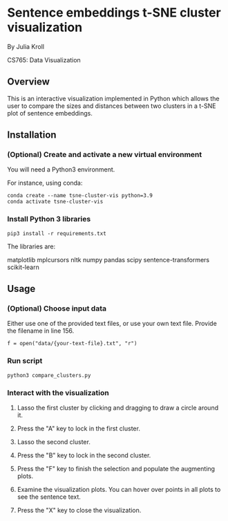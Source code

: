 # Sentence embeddings t-SNE cluster visualization

By Julia Kroll

CS765: Data Visualization

## Overview

This is an interactive visualization implemented in Python which allows the user to compare the sizes and distances between two clusters in a t-SNE plot of sentence embeddings.

## Installation

### (Optional) Create and activate a new virtual environment

You will need a Python3 environment.

For instance, using conda:

```
conda create --name tsne-cluster-vis python=3.9
conda activate tsne-cluster-vis
```

### Install Python 3 libraries

```
pip3 install -r requirements.txt
```

The libraries are:

matplotlib
mplcursors
nltk
numpy
pandas
scipy
sentence-transformers
scikit-learn

## Usage

### (Optional) Choose input data

Either use one of the provided text files, or use your own text file. Provide the filename in line 156.

```
f = open("data/{your-text-file}.txt", "r")
 ```

### Run script

```
python3 compare_clusters.py
```

### Interact with the visualization

1. Lasso the first cluster by clicking and dragging to draw a circle around it.

1. Press the "A" key to lock in the first cluster.

1. Lasso the second cluster.

1. Press the "B" key to lock in the second cluster.

1. Press the "F" key to finish the selection and populate the augmenting plots.

1. Examine the visualization plots. You can hover over points in all plots to see the sentence text.

1. Press the "X" key to close the visualization.
